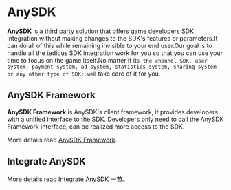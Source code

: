 # AnySDK

**AnySDK** is a third party solution that offers game developers SDK integration without making changes to the SDK's features or parameters.It can do all of this while remaining invisible to your end user.Our goal is to handle all the tedious SDK integration work for you so that you can use your time to focus on the game itself.No matter if it`s the channel SDK, user system, payment system, ad system, statistics system, sharing system or any other type of SDK: we`ll take care of it for you.

## AnySDK Framework

**AnySDK Framework** is AnySDK's client framework, it provides developers with a unified interface to the SDK. Developers only need to call the AnySDK Framework interface, can be realized more access to the SDK.

More details read [AnySDK Framework](anysdk/anysdk-framework.md).


## Integrate AnySDK 

More details read  [Integrate AnySDK](anysdk/integrate-anysdk.md) 一节。